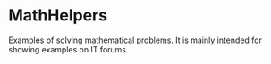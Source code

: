 # MathHelpers
Examples of solving mathematical problems. 
It is mainly intended for showing examples on IT forums.
